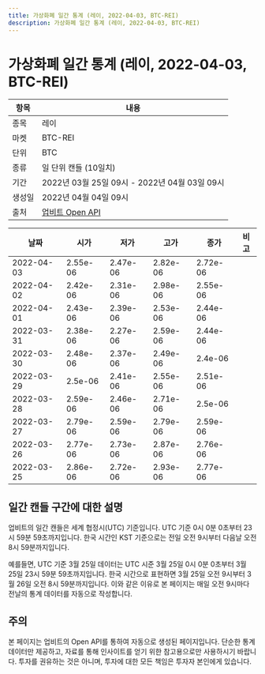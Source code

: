 ```yaml
---
title: 가상화폐 일간 통계 (레이, 2022-04-03, BTC-REI)
description: 가상화폐 일간 통계 (레이, 2022-04-03, BTC-REI)
---
```



가상화폐 일간 통계 (레이, 2022-04-03, BTC-REI)
===

|항목|내용|
|--|--|
|종목|레이|
|마켓|BTC-REI|
|단위|BTC|
|종류|일 단위 캔들 (10일치)|
|기간|2022년 03월 25일 09시 - 2022년 04월 03일 09시|
|생성일|2022년 04월 04일 09시|
|출처|[업비트 Open API](https://docs.upbit.com)|


|날짜|시가|저가|고가|종가|비고|
|--|--|--|--|--|--|
|2022-04-03|2.55e-06|2.47e-06|2.82e-06|2.72e-06|    |
|2022-04-02|2.42e-06|2.31e-06|2.98e-06|2.55e-06|    |
|2022-04-01|2.43e-06|2.39e-06|2.53e-06|2.44e-06|    |
|2022-03-31|2.38e-06|2.27e-06|2.59e-06|2.44e-06|    |
|2022-03-30|2.48e-06|2.37e-06|2.49e-06|2.4e-06|    |
|2022-03-29|2.5e-06|2.41e-06|2.55e-06|2.51e-06|    |
|2022-03-28|2.59e-06|2.46e-06|2.71e-06|2.5e-06|    |
|2022-03-27|2.79e-06|2.59e-06|2.79e-06|2.59e-06|    |
|2022-03-26|2.77e-06|2.73e-06|2.87e-06|2.76e-06|    |
|2022-03-25|2.86e-06|2.72e-06|2.93e-06|2.77e-06|    |


일간 캔들 구간에 대한 설명
---


업비트의 일간 캔들은 세계 협정시(UTC) 기준입니다. 
UTC 기준 0시 0분 0초부터 23시 59분 59초까지입니다. 
한국 시간인 KST 기준으로는 전일 오전 9시부터 다음날 오전 8시 59분까지입니다. 


예를들면, UTC 기준 3월 25일 데이터는 UTC 시준 3월 25일 0시 0분 0초부터 3월 25일 23시 59분 59초까지입니다. 
한국 시간으로 표현하면 3월 25일 오전 9시부터 3월 26일 오전 8시 59분까지입니다. 
이와 같은 이유로 본 페이지는 매일 오전 9시마다 전날의 통계 데이터를 자동으로 작성합니다. 


주의
---


본 페이지는 업비트의 Open API를 통하여 자동으로 생성된 페이지입니다. 
단순한 통계 데이터만 제공하고, 자료를 통해 인사이트를 얻기 위한 참고용으로만 사용하시기 바랍니다. 
투자를 권유하는 것은 아니며, 투자에 대한 모든 책임은 투자자 본인에게 있습니다. 
